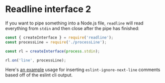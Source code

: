 # Readline interface 2

If you want to pipe something into a Node.js file, `readline` will read
everything from `stdin` and then close after the pipe has finished:

```javascript
const { createInterface } = require('readline');
const processLine = require('./processLine');

const rl = createInterface(process.stdin);

rl.on('line', processLine);
```

Here's
[an example](https://gist.github.com/acdibble/b4961524b11ce9c529b3791ce23f4a6c)
usage for inserting `eslint-ignore-next-line` comments based off of the eslint
cli output.
